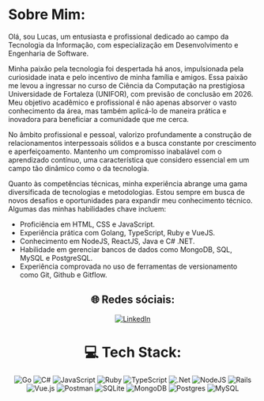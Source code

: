 # Sobre Mim:
Olá, sou Lucas, um entusiasta e profissional dedicado ao campo da Tecnologia da Informação, com especialização em Desenvolvimento e Engenharia de Software.

Minha paixão pela tecnologia foi despertada há anos, impulsionada pela curiosidade inata e pelo incentivo de minha família e amigos. Essa paixão me levou a ingressar no curso de Ciência da Computação na prestigiosa Universidade de Fortaleza (UNIFOR), com previsão de conclusão em 2026. Meu objetivo acadêmico e profissional é não apenas absorver o vasto conhecimento da área, mas também aplicá-lo de maneira prática e inovadora para beneficiar a comunidade que me cerca.

No âmbito profissional e pessoal, valorizo profundamente a construção de relacionamentos interpessoais sólidos e a busca constante por crescimento e aperfeiçoamento. Mantenho um compromisso inabalável com o aprendizado contínuo, uma característica que considero essencial em um campo tão dinâmico como o da tecnologia.

Quanto às competências técnicas, minha experiência abrange uma gama diversificada de tecnologias e metodologias. Estou sempre em busca de novos desafios e oportunidades para expandir meu conhecimento técnico. Algumas das minhas habilidades chave incluem:

- Proficiência em HTML, CSS e JavaScript.
- Experiência prática com Golang, TypeScript, Ruby e VueJS.
- Conhecimento em NodeJS, ReactJS, Java e C# .NET.
- Habilidade em gerenciar bancos de dados como MongoDB, SQL, MySQL e PostgreSQL.
- Experiência comprovada no uso de ferramentas de versionamento como Git, Github e Gitflow.

<div align="center">


## 🌐 Redes sóciais:
<a href="https://www.linkedin.com/in/lucascafe/" target="_blank">
    <img src="https://img.shields.io/badge/LinkedIn-%230077B5.svg?logo=linkedin&logoColor=white" alt="LinkedIn">
</a>


# 💻 Tech Stack:
  
![Go](https://img.shields.io/badge/go-%2300ADD8.svg?style=for-the-badge&logo=go&logoColor=white) ![C#](https://img.shields.io/badge/c%23-%23239120.svg?style=for-the-badge&logo=c-sharp&logoColor=white) ![JavaScript](https://img.shields.io/badge/javascript-%23323330.svg?style=for-the-badge&logo=javascript&logoColor=%23F7DF1E) ![Ruby](https://img.shields.io/badge/ruby-%23CC342D.svg?style=for-the-badge&logo=ruby&logoColor=white) ![TypeScript](https://img.shields.io/badge/typescript-%23007ACC.svg?style=for-the-badge&logo=typescript&logoColor=white) ![.Net](https://img.shields.io/badge/.NET-5C2D91?style=for-the-badge&logo=.net&logoColor=white) ![NodeJS](https://img.shields.io/badge/node.js-6DA55F?style=for-the-badge&logo=node.js&logoColor=white) ![Rails](https://img.shields.io/badge/rails-%23CC0000.svg?style=for-the-badge&logo=ruby-on-rails&logoColor=white) ![Vue.js](https://img.shields.io/badge/vuejs-%2335495e.svg?style=for-the-badge&logo=vuedotjs&logoColor=%234FC08D) ![Postman](https://img.shields.io/badge/Postman-FF6C37?style=for-the-badge&logo=postman&logoColor=white) ![SQLite](https://img.shields.io/badge/sqlite-%2307405e.svg?style=for-the-badge&logo=sqlite&logoColor=white) ![MongoDB](https://img.shields.io/badge/MongoDB-%234ea94b.svg?style=for-the-badge&logo=mongodb&logoColor=white) ![Postgres](https://img.shields.io/badge/postgres-%23316192.svg?style=for-the-badge&logo=postgresql&logoColor=white) ![MySQL](https://img.shields.io/badge/mysql-%2300f.svg?style=for-the-badge&logo=mysql&logoColor=white)
  




  </div>
